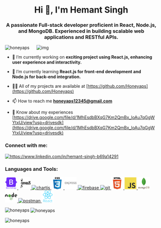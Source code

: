 
<h1 align="center">Hi 👋, I'm Hemant Singh</h1>
<h3 align="center">A passionate Full-stack developer proficient in React, Node.js, and MongoDB. Experienced in building scalable web applications and RESTful APIs.</h3>
<img alt="img" align="right" width="400" src="https://miro.medium.com/v2/resize:fit:1200/1*wdlBFEkqhytIuOjSNgz9iA.gif">

<p align="left"> <img src="https://komarev.com/ghpvc/?username=honeyaps&label=Profile%20views&color=0e75b6&style=flat" alt="honeyaps" /> </p>

- 🔭 I’m currently working on **exciting project using React.js, enhancing user experience and interactivity.**

- 🌱 I’m currently learning **React.js for front-end development and Node.js for back-end integration.**

- 👨‍💻 All of my projects are available at [https://github.com/Honeyaps](https://github.com/Honeyaps)

- 📫 How to reach me **honeyaps12345@gmail.com**

- 📄 Know about my experiences [https://drive.google.com/file/d/1MhEsdbBXqG7Km2QmBx_loAu7qGgWYtxU/view?usp=drivesdk](https://drive.google.com/file/d/1MhEsdbBXqG7Km2QmBx_loAu7qGgWYtxU/view?usp=drivesdk)

<h3 align="left">Connect with me:</h3>
<p align="left">
<a href="https://linkedin.com/in/https://www.linkedin.com/in/hemant-singh-b69a14291" target="blank"><img align="center" src="https://raw.githubusercontent.com/rahuldkjain/github-profile-readme-generator/master/src/images/icons/Social/linked-in-alt.svg" alt="https://www.linkedin.com/in/hemant-singh-b69a14291" height="30" width="40" /></a>
</p>

<h3 align="left">Languages and Tools:</h3>
<p align="left"> <a href="https://getbootstrap.com" target="_blank" rel="noreferrer"> <img src="https://raw.githubusercontent.com/devicons/devicon/master/icons/bootstrap/bootstrap-plain-wordmark.svg" alt="bootstrap" width="40" height="40"/> </a> <a href="https://canvasjs.com" target="_blank" rel="noreferrer"> <img src="https://raw.githubusercontent.com/Hardik0307/Hardik0307/master/assets/canvasjs-charts.svg" alt="canvasjs" width="40" height="40"/> </a> <a href="https://www.chartjs.org" target="_blank" rel="noreferrer"> <img src="https://www.chartjs.org/media/logo-title.svg" alt="chartjs" width="40" height="40"/> </a> <a href="https://www.w3schools.com/css/" target="_blank" rel="noreferrer"> <img src="https://raw.githubusercontent.com/devicons/devicon/master/icons/css3/css3-original-wordmark.svg" alt="css3" width="40" height="40"/> </a> <a href="https://expressjs.com" target="_blank" rel="noreferrer"> <img src="https://raw.githubusercontent.com/devicons/devicon/master/icons/express/express-original-wordmark.svg" alt="express" width="40" height="40"/> </a> <a href="https://firebase.google.com/" target="_blank" rel="noreferrer"> <img src="https://www.vectorlogo.zone/logos/firebase/firebase-icon.svg" alt="firebase" width="40" height="40"/> </a> <a href="https://git-scm.com/" target="_blank" rel="noreferrer"> <img src="https://www.vectorlogo.zone/logos/git-scm/git-scm-icon.svg" alt="git" width="40" height="40"/> </a> <a href="https://www.w3.org/html/" target="_blank" rel="noreferrer"> <img src="https://raw.githubusercontent.com/devicons/devicon/master/icons/html5/html5-original-wordmark.svg" alt="html5" width="40" height="40"/> </a> <a href="https://developer.mozilla.org/en-US/docs/Web/JavaScript" target="_blank" rel="noreferrer"> <img src="https://raw.githubusercontent.com/devicons/devicon/master/icons/javascript/javascript-original.svg" alt="javascript" width="40" height="40"/> </a> <a href="https://www.mongodb.com/" target="_blank" rel="noreferrer"> <img src="https://raw.githubusercontent.com/devicons/devicon/master/icons/mongodb/mongodb-original-wordmark.svg" alt="mongodb" width="40" height="40"/> </a> <a href="https://nodejs.org" target="_blank" rel="noreferrer"> <img src="https://raw.githubusercontent.com/devicons/devicon/master/icons/nodejs/nodejs-original-wordmark.svg" alt="nodejs" width="40" height="40"/> </a> <a href="https://postman.com" target="_blank" rel="noreferrer"> <img src="https://www.vectorlogo.zone/logos/getpostman/getpostman-icon.svg" alt="postman" width="40" height="40"/> </a> <a href="https://reactjs.org/" target="_blank" rel="noreferrer"> <img src="https://raw.githubusercontent.com/devicons/devicon/master/icons/react/react-original-wordmark.svg" alt="react" width="40" height="40"/> </a> </p>

<p><img align="left" src="https://github-readme-stats.vercel.app/api/top-langs?username=honeyaps&show_icons=true&locale=en&layout=compact" alt="honeyaps" /></p>

<p>&nbsp;<img align="center" src="https://github-readme-stats.vercel.app/api?username=honeyaps&show_icons=true&locale=en" alt="honeyaps" /></p>

<p><img align="center" src="https://github-readme-streak-stats.herokuapp.com/?user=honeyaps&" alt="honeyaps" /></p>
